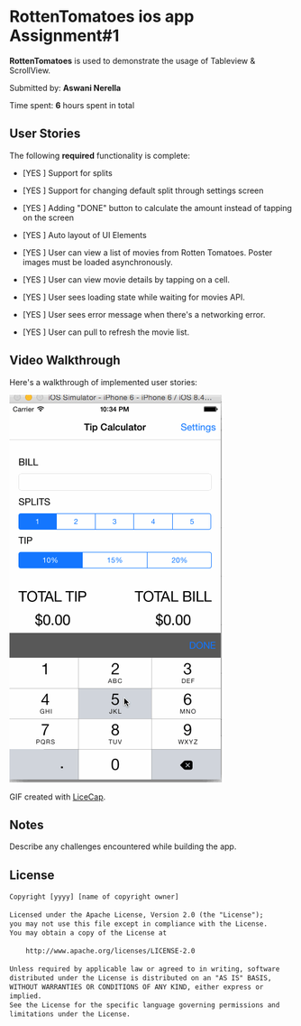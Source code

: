 # RottenTomatoes ios app Assignment#1

**RottenTomatoes** is used to demonstrate the usage of Tableview & ScrollView.

Submitted by: **Aswani Nerella**

Time spent: **6** hours spent in total

## User Stories

The following **required** functionality is complete:

* [YES ] Support for splits
* [YES ] Support for changing default split through settings screen
* [YES ] Adding "DONE" button to calculate the amount instead of tapping on the screen
* [YES ] Auto layout of UI Elements

* [YES ] User can view a list of movies from Rotten Tomatoes. Poster images must be loaded asynchronously.
* [YES ] User can view movie details by tapping on a cell.
* [YES ] User sees loading state while waiting for movies API.
* [YES ] User sees error message when there's a networking error. 
* [YES ] User can pull to refresh the movie list.


## Video Walkthrough 

Here's a walkthrough of implemented user stories:

<img src='https://github.com/aswani521/TipCalculator/blob/master/TipCalculator/TipCalculator.gif' title='Video Walkthrough' width='' alt='Video Walkthrough' />

GIF created with [LiceCap](http://www.cockos.com/licecap/).

## Notes

Describe any challenges encountered while building the app.

## License

    Copyright [yyyy] [name of copyright owner]

    Licensed under the Apache License, Version 2.0 (the "License");
    you may not use this file except in compliance with the License.
    You may obtain a copy of the License at

        http://www.apache.org/licenses/LICENSE-2.0

    Unless required by applicable law or agreed to in writing, software
    distributed under the License is distributed on an "AS IS" BASIS,
    WITHOUT WARRANTIES OR CONDITIONS OF ANY KIND, either express or implied.
    See the License for the specific language governing permissions and
    limitations under the License.
